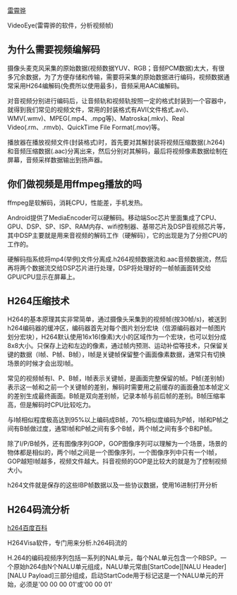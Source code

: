 
[雷霄骅](https://blog.csdn.net/leixiaohua1020)

VideoEye(雷霄骅的软件，分析视频帧)


## 为什么需要视频编解码

摄像头麦克风采集的原始数据(视频数据YUV、RGB；音频PCM数据)太大，有很多冗余数据，为了方便存储和传输，需要将采集的原始数据进行编码，视频数据通常采用H264编解码(免费所以使用最多)，音频采用AAC编解码。

对音视频分别进行编码后，让音频轨和视频轨按照一定的格式封装到一个容器中，就得到我们常见的视频文件，常用的封装格式有AVI(文件格式.avi)、WMV(.wmv)、MPEG(.mp4、.mpg等)、Matroska(.mkv)、Real Video(.rm、.rmvb)、QuickTime File Format(.mov)等。

播放器在播放视频文件(封装格式)时，首先要对其解封装将视频压缩数据(.h264)和音频压缩数据(.aac)分离出来，然后分别对其解码，最后将视频像素数据绘制在屏幕，音频采样数据输出到扬声器。

## 你们做视频是用ffmpeg播放的吗

ffmpeg是软解码，消耗CPU，性能差，手机发热。

Android提供了MediaEncoder可以硬解码。移动端Soc芯片里面集成了CPU、GPU、DSP、SP、ISP、RAM内存、wifi控制器、基带芯片及DSP音视频芯片等，其中DSP主要就是用来音视频的解码工作（硬解码），它的出现是为了分担CPU的工作的。

硬解码指系统将mp4(举例)文件分离成.h264视频数据流和.aac音频数据流，然后再将两个数据流交给DSP芯片进行处理，DSP将处理好的一帧帧画面转交给GPU/CPU显示在屏幕上。

## H264压缩技术

H264的基本原理其实非常简单，通过摄像头采集到的视频帧(按30帧/s)，被送到h264编码器的缓冲区，编码器首先对每个图片划分宏块（信源编码器对一帧图片划分宏块），H264默认使用16x16(像素)大小的区域作为一个宏块，也可以划分成8x8大小。只保存上边和左边的像素，通过帧内预测、运动补偿等技术，只保留关键的数据（I帧、P帧、B帧），I帧是关键帧保留整个画面像素数据，通常只有切换场景的时候才会出现I帧。

常见的视频帧有I、P、B帧，I帧表示关键帧，是画面完整保留的帧。P帧(差别帧)表示这一帧和之前一个关键帧的差别，解码时需要用之前缓存的画面叠加本帧定义的差别生成最终画面。B帧是双向差别帧，记录本帧与前后帧的差别。B帧压缩率高，但是解码时CPU比较吃力。

与I帧相似程度极高达到95%以上编码成B帧，70%相似度编码为P帧，I帧和P帧之间有B帧做过度，通常I帧和P帧之间有多个B帧，两个I帧之间有多个B和P帧。

除了I/P/B帧外，还有图像序列GOP，GOP图像序列可以理解为一个场景，场景的物体都是相似的，两个I帧之间是一个图像序列，一个图像序列中只有一个I帧，GOP越短I帧越多，视频文件越大。抖音视频的GOP是比较大的就是为了控制视频大小。

h264文件就是保存的这些IBP帧数据以及一些协议数据，使用16进制打开分析


## H264码流分析

[h264百度百科](https://baike.baidu.com/item/H.264/1022230?fromtitle=H264&fromid=7338504&fr=aladdin)

H264Visa软件，专门用来分析.h264码流的

H.264的编码视频序列包括一系列的NAL单元，每个NAL单元包含一个RBSP。一个原始h264由N个NALU单元组成，NALU单元常由[StartCode][NALU Header][NALU Payload]三部分组成，启动StartCode用于标记这是一个NALU单元的开始，必须是'00 00 00 01'或'00 00 01'








